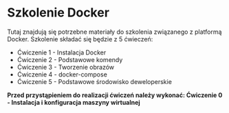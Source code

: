 # Szkolenie Docker
Tutaj znajdują się potrzebne materiały do szkolenia związanego z platformą Docker.
Szkolenie składać się będzie z 5 ćwieczeń:
* Ćwiczenie 1 - Instalacja Docker 
* Ćwiczenie 2 - Podstawowe komendy
* Ćwiczenie 3 - Tworzenie obrazów
* Ćwiczenie 4 - docker-compose
* Ćwiczenie 5 - Podstawowe środowisko deweloperskie

**Przed przystąpieniem do realizacji ćwiczeń należy wykonać: Ćwiczenie 0 - Instalacja i konfiguracja maszyny wirtualnej**
